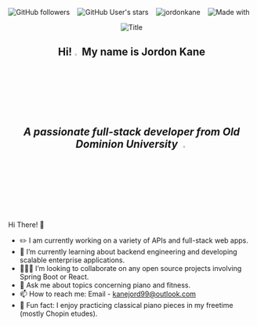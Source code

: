 <img alt="GitHub followers" src="https://img.shields.io/github/followers/jordonkane?style=social"> &nbsp;&nbsp; <img alt="GitHub User's stars" src="https://img.shields.io/github/stars/jordonkane?style=social"> &nbsp;&nbsp; <img src="https://komarev.com/ghpvc/?username=jordonkane&label=Profile%20views&color=brightgreen&style=flat" alt="jordonkane"/> &nbsp;&nbsp; <img src="https://img.shields.io/badge/Made%20with-Markdown-1f425f.svg" alt="Made with"/>

<div align="center">
  <img src="https://readme-typing-svg.herokuapp.com?font=Dancing+Script&size=90&multiline=true&width=720&height=130&lines=Welcome+to+my+profile" alt="Title" />
</div>

## <div align="center">Hi!<img src="https://raw.githubusercontent.com/nixin72/nixin72/master/wave.gif" width="3%"/> My name is Jordon Kane <h5> A passionate full-stack developer from Old Dominion University <img src="https://media.giphy.com/media/xBeM3b0G6brQCbR6RB/giphy.gif"  width="3%"></h5></div>

Hi There! 👋
- ✏️ I am currently working on a variety of APIs and full-stack web apps.
- 🌱 I’m currently learning about backend engineering and developing scalable enterprise applications.
- 🧑‍🤝‍🧑 I’m looking to collaborate on any open source projects involving Spring Boot or React.
- 💬 Ask me about topics concerning piano and fitness.
- 📫 How to reach me: Email - kanejord99@outlook.com
- 🎹 Fun fact: I enjoy practicing classical piano pieces in my freetime (mostly Chopin etudes).
